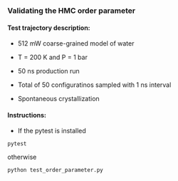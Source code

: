 ### Validating the HMC order parameter 

#### Test trajectory description:

* 512 mW coarse-grained model of water

* T = 200 K and P = 1 bar

* 50 ns production run

* Total of 50 configuratinos sampled with 1 ns interval 

* Spontaneous crystallization 

#### Instructions:

* If the pytest is installed

```
pytest 
``` 

otherwise

```
python test_order_parameter.py  
```

